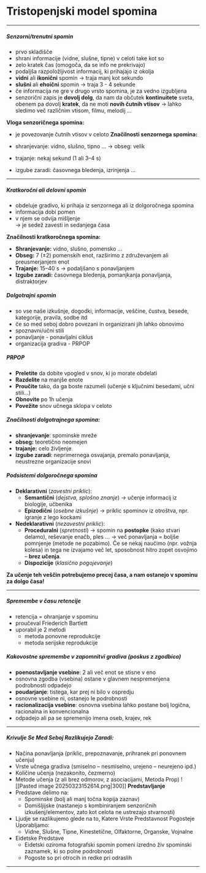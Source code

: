 # Tristopenjski model spomina

---

##### Senzorni/trenutni spomin
- prvo skladišče
- shrani informacije (vidne, slušne, tipne) v celoti take kot so
- zelo kratek čas (omogoča, da se info ne prekrivajo)
- podaljša razpoložljivost informacij, ki prihajajo iz okolja
- **vidni** ali **ikonični** spomin $\rightarrow$ traja manj kot sekundo
- **slušni** ali **ehoični** spomin $\rightarrow$ traja 3 - 4 sekunde
- če informacija ne gre v drugo vrsto spomina, je za vedno izgubljena
- senzorični zapis je **dovolj dolg**, da nam da občutek **kontinuitete** sveta, obenem pa dovolj **kratek**, da ne moti **novih čutnih vtisov** → lahko sledimo več različnim vtisom, filmu, melodij ...

 **Vloga senzoričnega spomina:**
- je povezovanje čutnih vtisov v celoto
 **Značilnosti senzornega spomina:**

- shranjevanje: vidno, slušno, tipno ... → obseg: velik
    
- trajanje: nekaj sekund (1 ali 3–4 s)
    
- izgube zaradi: časovnega bledenja, izrinjenja ...
    

---

##### **Kratkoročni ali delovni spomin**

- obdeluje gradivo, ki prihaja iz senzornega ali iz dolgoročnega spomina
- informacija dobi pomen
- v njem se odvija mišljenje  
    → je sedež zavesti in sedanjega časa

 **Značilnosti kratkoročnega spomina:**
- **Shranjevanje:** vidno, slušno, pomensko ...
- **Obseg:** 7 (±2) pomenskih enot, razširimo z združevanjem ali preusmerjanjem enot
- **Trajanje:** 15–40 s → podaljšano s ponavljanjem
- **Izgube zaradi:** časovnega bledenja, pomanjkanja ponavljanja, distraktorjev
##### Dolgotrajni spomin
- so vse naše izkušnje, dogodki, informacije, veščine, čustva, besede, kategorije, pravila, sodbe itd
- če so med seboj dobro povezani in organizirani jih lahko obnovimo
- spoznavni/učni stili
- ponavljanje - ponavljalni ciklus
- organizacija gradiva - PRPOP
##### PRPOP
- **Preletite** da dobite vpogled v snov, ki jo morate obdelati
- **Razdelite** na manjše enote
- **Proučite** tako, da ga boste razumeli (učenje s ključnimi besedami, učni stili...)
- **Obnovite** po 1h učenja
- **Povežite** snov učnega sklopa v celoto
##### Značilnosti dolgotrajnega spomina:
- **shranjevanje**: spominske mreže
- **obseg:** teoretično neomejen
- **trajanje:** celo življenje
- **izgube zaradi**: neprimernega osvajanja, premalo ponavljanja, neustrezne organizacije snovi


##### **Podsistemi dolgoročnega spomina**

- **Deklarativni** (_zavestni priklic_):
    - **Semantični** (_dejstva, splošno znanje_) → učenje informacij iz biologije, učbenika
    - **Epizodični** (_osebne izkušnje_) → priklic spominov iz otroštva, npr. igranje z lego kockami
- **Nedeklarativni** (_nezavestni priklic_):
    - **Proceduralni** (_spretnosti_)  →  spomin na **postopke** (kako stvari delamo), reševanje enačb, ples ... → več ponavljanja = boljše pomnjenje (metode ne pozabimo). Če se nekaj naučimo (npr. vožnja kolesa) in tega ne izvajamo več let, sposobnost hitro zopet osvojimo – **brez učenja**.
    - **Dispozicije** (_klasično pogojevanje_)

**Za učenje teh veščin potrebujemo precej časa, a nam ostanejo v spominu za dolgo časa!**

---

##### Spremembe v času retencije
- retencija = ohranjanje v spominu
- proučeval Friederich Bartlett
- uporabil je 2 metodi
	- metoda ponovne reprodukcije
	- metoda serijske reprodukcije
##### Kakovostne spremembe v zapomnitvi gradiva (poskus z zgodbico)
- **poenostavljanje vsebine**: 2 ali več enot se stisne v eno
- osnovna zgodba (vsebina) ostane v glavnem nespremenjena podrobnosti odpadejo
- **poudarjanje**: tistega, kar prej ni bilo v ospredju
- osnovne vsebine ni, ostanejo le podrobnosti
- **racionalizacija vsebine**: osnovna vsebina lahko postane bolj logična, racionalna in konvencionalna
- odpadejo ali pa se spremenijo imena oseb, krajev, rek


---


##### **Krivulje Se Med Seboj Razlikujejo Zaradi:**

- Načina ponavljanja (priklic, prepoznavanje, prihranek pri ponovnem učenju)
- Vrste učnega gradiva (smiselno – nesmiselno, urejeno – neurejeno ipd.)
- Količine učenja (nezakonito, čezmerno)
- Metode učenja (z ali brez odmorov, z asociacijami, Metoda Prop)
![[Pasted image 20250323152614.png|300]]
**Predstavljanje**
- Predstave delimo na:
    - Spominske (bolj ali manj točna kopija zaznav)
    - Domišljijske (nastanejo s kombiniranjem senzoričnih izkušenj/elementov, zato kot celota ne ustrezajo stvarnosti)
- Ljudje se razlikujemo glede na to, Katere Vrste Predstavnost Pogosteje Uporabljamo:
    - Vidne, Slušne, Tipne, Kinestetične, Olfaktorne, Organske, Vojnalne
- Eidetske Predstave
    - Eidetski oziroma fotografski spomin pomeni izredno živ spominski zaznamek, ki so polne podrobnosti
    - Pogoste so pri otrocih in redke pri odraslih


___ 

